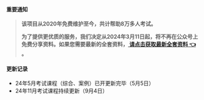 #### 重要通知
>   **该项目从2020年免费维护至今，共计帮助8万多人考试。**
> 
>   **为了提供更优质的服务，我们决定从2024年3月11日起，将不再在公众号上免费分享资料。如果您需要最新的全套资料，[ 请点击获取最新全套资料 👈  ](https://91ke.cn/)。**  


#### 更新记录
- 24年5月考试课程（综合、案例）已开更新完毕（5月5日）
- 24年11月考试课程持续更新（9月4日）